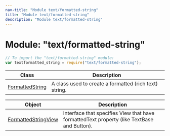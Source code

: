 ```yaml
---
nav-title: "Module text/formatted-string"
title: "Module text/formatted-string"
description: "Module text/formatted-string"
---
```

# Module: "text/formatted-string"

``` JavaScript
// To import the "text/formatted-string" module:
var textformatted_string = require("text/formatted-string");
```

Class | Description
------|------------
[FormattedString](../../text/formatted-string/FormattedString.md) | A class used to create a formatted (rich text) string.

Object | Description
------|------------
[FormattedStringView](../../text/formatted-string/FormattedStringView.md) | Interface that specifies View that have formattedText property (like TextBase and Button).
